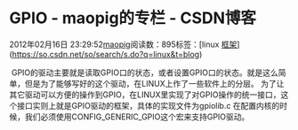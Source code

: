 # GPIO - maopig的专栏 - CSDN博客
2012年02月16日 23:29:52[maopig](https://me.csdn.net/maopig)阅读数：895标签：[linux																[框架](https://so.csdn.net/so/search/s.do?q=框架&t=blog)](https://so.csdn.net/so/search/s.do?q=linux&t=blog)
                
 GPIO的驱动主要就是读取GPIO口的状态，或者设置GPIO口的状态。就是这么简单，但是为了能够写好的这个驱动，在LINUX上作了一些软件上的分层。
为了让其它驱动可以方便的操作到GPIO，在LINUX里实现了对GPIO操作的统一接口，这个接口实则上就是GPIO驱动的框架，具体的实现文件为gpiolib.c
在配置内核的时候，我们必须使用CONFIG_GENERIC_GPIO这个宏来支持GPIO驱动。
